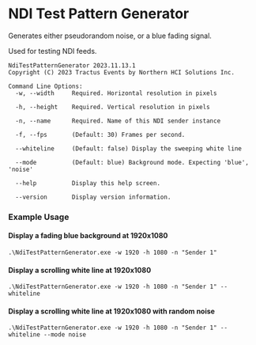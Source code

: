 # NDI Test Pattern Generator

Generates either pseudorandom noise, or a blue fading signal.

Used for testing NDI feeds.

```
NdiTestPatternGenerator 2023.11.13.1
Copyright (C) 2023 Tractus Events by Northern HCI Solutions Inc.

Command Line Options:
  -w, --width     Required. Horizontal resolution in pixels

  -h, --height    Required. Vertical resolution in pixels

  -n, --name      Required. Name of this NDI sender instance

  -f, --fps       (Default: 30) Frames per second.

  --whiteline     (Default: false) Display the sweeping white line

  --mode          (Default: blue) Background mode. Expecting 'blue', 'noise'

  --help          Display this help screen.

  --version       Display version information.

```

### Example Usage

#### Display a fading blue background at 1920x1080

`.\NdiTestPatternGenerator.exe -w 1920 -h 1080 -n "Sender 1"`

#### Display a scrolling white line at 1920x1080

`.\NdiTestPatternGenerator.exe -w 1920 -h 1080 -n "Sender 1" --whiteline`

#### Display a scrolling white line at 1920x1080 with random noise

`.\NdiTestPatternGenerator.exe -w 1920 -h 1080 -n "Sender 1" --whiteline --mode noise`
